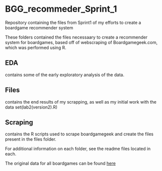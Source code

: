 # BGG_recommeder_Sprint_1

Repository containing the files from Sprint1 of my efforts to create a boardgame recommender system

These folders contained the files necessaary to create a recommender system for 
boardgames, based off of webscraping of Boardgamegeek.com, which was performed 
using R.

 ## **EDA**
 contains some of the early exploratory analysis of the data.  

## **Files**
contains the end results of my scrapping, as well as my initial work with the data set(lab2(version2).R)

## **Scraping** 
contains the R scripts used to scrape boardgamegeek and create the files present in the files folder.



For additional information on each folder, see the readme files located in each.



The original data for all boardgames can be found [here](https://www.kaggle.com/gabrio/board-games-dataset)
